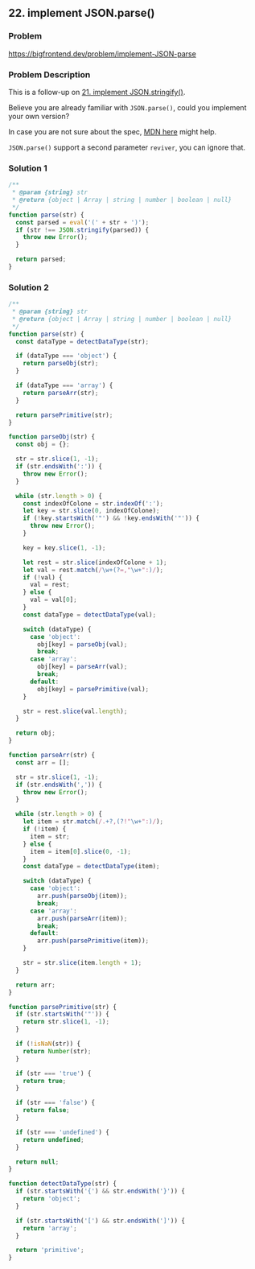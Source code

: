## 22. implement JSON.parse()

### Problem

https://bigfrontend.dev/problem/implement-JSON-parse

### Problem Description

This is a follow-up on [21. implement JSON.stringify()](https://bigfrontend.dev/problem/implement-JSON-stringify).

Believe you are already familiar with `JSON.parse()`, could you implement your own version?

In case you are not sure about the spec, [MDN here](https://developer.mozilla.org/en-US/docs/Web/JavaScript/Reference/Global_Objects/JSON/parse) might help.

`JSON.parse()` support a second parameter `reviver`, you can ignore that.

### Solution 1

```js
/**
 * @param {string} str
 * @return {object | Array | string | number | boolean | null}
 */
function parse(str) {
  const parsed = eval('(' + str + ')');
  if (str !== JSON.stringify(parsed)) {
    throw new Error();
  }

  return parsed;
}
```

### Solution 2

```js
/**
 * @param {string} str
 * @return {object | Array | string | number | boolean | null}
 */
function parse(str) {
  const dataType = detectDataType(str);

  if (dataType === 'object') {
    return parseObj(str);
  }

  if (dataType === 'array') {
    return parseArr(str);
  }

  return parsePrimitive(str);
}

function parseObj(str) {
  const obj = {};

  str = str.slice(1, -1);
  if (str.endsWith(':')) {
    throw new Error();
  }

  while (str.length > 0) {
    const indexOfColone = str.indexOf(':');
    let key = str.slice(0, indexOfColone);
    if (!key.startsWith('"') && !key.endsWith('"')) {
      throw new Error();
    }

    key = key.slice(1, -1);

    let rest = str.slice(indexOfColone + 1);
    let val = rest.match(/\w+(?=,"\w+":)/);
    if (!val) {
      val = rest;
    } else {
      val = val[0];
    }
    const dataType = detectDataType(val);

    switch (dataType) {
      case 'object':
        obj[key] = parseObj(val);
        break;
      case 'array':
        obj[key] = parseArr(val);
        break;
      default:
        obj[key] = parsePrimitive(val);
    }

    str = rest.slice(val.length);
  }

  return obj;
}

function parseArr(str) {
  const arr = [];

  str = str.slice(1, -1);
  if (str.endsWith(',')) {
    throw new Error();
  }

  while (str.length > 0) {
    let item = str.match(/.+?,(?!"\w+":)/);
    if (!item) {
      item = str;
    } else {
      item = item[0].slice(0, -1);
    }
    const dataType = detectDataType(item);

    switch (dataType) {
      case 'object':
        arr.push(parseObj(item));
        break;
      case 'array':
        arr.push(parseArr(item));
        break;
      default:
        arr.push(parsePrimitive(item));
    }

    str = str.slice(item.length + 1);
  }

  return arr;
}

function parsePrimitive(str) {
  if (str.startsWith('"')) {
    return str.slice(1, -1);
  }

  if (!isNaN(str)) {
    return Number(str);
  }

  if (str === 'true') {
    return true;
  }

  if (str === 'false') {
    return false;
  }

  if (str === 'undefined') {
    return undefined;
  }

  return null;
}

function detectDataType(str) {
  if (str.startsWith('{') && str.endsWith('}')) {
    return 'object';
  }

  if (str.startsWith('[') && str.endsWith(']')) {
    return 'array';
  }

  return 'primitive';
}
```
